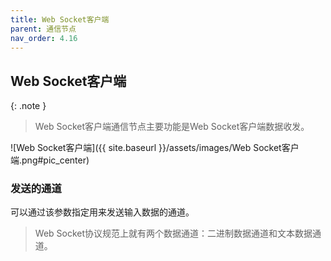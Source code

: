 ```yaml
---
title: Web Socket客户端
parent: 通信节点
nav_order: 4.16
---
```


## Web Socket客户端

{: .note }
> Web Socket客户端通信节点主要功能是Web Socket客户端数据收发。

![Web Socket客户端]({{ site.baseurl }}/assets/images/Web Socket客户端.png#pic_center)

### 发送的通道

可以通过该参数指定用来发送输入数据的通道。

> Web Socket协议规范上就有两个数据通道：二进制数据通道和文本数据通道。